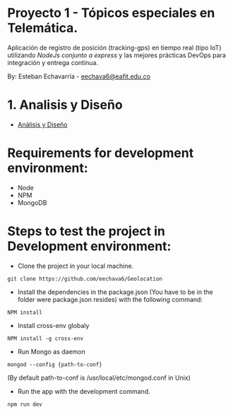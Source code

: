 



# Proyecto 1 - Tópicos especiales en Telemática.

Aplicación de registro de posición (tracking-gps) en tiempo real (tipo IoT) utilizando *NodeJs conjunto a express* y las mejores prácticas DevOps para integración y entrega continua.

By: Esteban Echavarría - eechava6@eafit.edu.co

# 1. Analisis y Diseño

* [Análisis y Diseño](analisis-diseno.md)


# Requirements for development environment:

* Node 
* NPM
* MongoDB

# Steps to test the project in Development environment:

* Clone the project in your local machine.

`git clone https://github.com/eechava6/Geolocation`

* Install the dependencies in the package.json (You have to be in the folder were package.json resides) with the following command: 

`NPM install`

* Install cross-env globaly

`NPM install -g cross-env`

* Run Mongo as daemon 

`mongod --config {path-to-conf} `

(By default path-to-conf is /usr/local/etc/mongod.conf in Unix) 

* Run the app with the development command.

`npm run dev`



